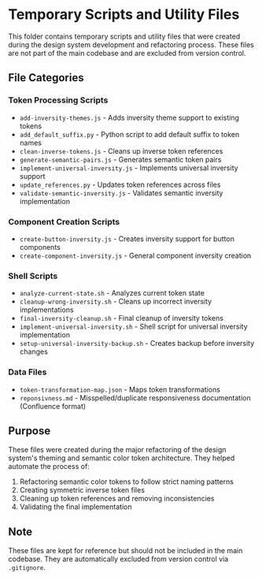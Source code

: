 # Temporary Scripts and Utility Files

This folder contains temporary scripts and utility files that were created during the design system development and refactoring process. These files are not part of the main codebase and are excluded from version control.

## File Categories

### Token Processing Scripts
- `add-inversity-themes.js` - Adds inversity theme support to existing tokens
- `add_default_suffix.py` - Python script to add default suffix to token names
- `clean-inverse-tokens.js` - Cleans up inverse token references
- `generate-semantic-pairs.js` - Generates semantic token pairs
- `implement-universal-inversity.js` - Implements universal inversity support
- `update_references.py` - Updates token references across files
- `validate-semantic-inversity.js` - Validates semantic inversity implementation

### Component Creation Scripts
- `create-button-inversity.js` - Creates inversity support for button components
- `create-component-inversity.js` - General component inversity creation

### Shell Scripts
- `analyze-current-state.sh` - Analyzes current token state
- `cleanup-wrong-inversity.sh` - Cleans up incorrect inversity implementations
- `final-inversity-cleanup.sh` - Final cleanup of inversity tokens
- `implement-universal-inversity.sh` - Shell script for universal inversity implementation
- `setup-universal-inversity-backup.sh` - Creates backup before inversity changes

### Data Files
- `token-transformation-map.json` - Maps token transformations
- `reponsivness.md` - Misspelled/duplicate responsiveness documentation (Confluence format)

## Purpose

These files were created during the major refactoring of the design system's theming and semantic color token architecture. They helped automate the process of:

1. Refactoring semantic color tokens to follow strict naming patterns
2. Creating symmetric inverse token files
3. Cleaning up token references and removing inconsistencies
4. Validating the final implementation

## Note

These files are kept for reference but should not be included in the main codebase. They are automatically excluded from version control via `.gitignore`.
